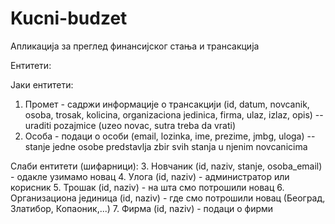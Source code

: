 # Kucni-budzet
 Апликација за преглед финансијског стања и трансакција

Ентитети:

Јаки ентитети:
  1. Промет - садржи информације о трансакцији (id, datum, novcanik, osoba, trosak, kolicina, organizaciona jedinica, firma, ulaz, izlaz, opis) -- uraditi pozajmice (uzeo novac, sutra treba da vrati)
  2. Особа - подаци о особи (email, lozinka, ime, prezime, jmbg, uloga) -- stanje jedne osobe predstavlja zbir svih stanja u njenim novcanicima

Слаби ентитети (шифарници):
  3. Новчаник (id, naziv, stanje, osoba_email) - одакле узимамо новац
  4. Улога (id, naziv) - администратор или корисник
  5. Трошак (id, naziv) - на шта смо потрошили новац
  6. Организациона јединица (id, naziv) - где смо потрошили новац (Београд, Златибор, Копаоник,...)
  7. Фирма (id, naziv) - подаци о фирми